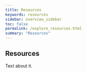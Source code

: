 ```yaml
---
title: Resources
keywords: resources
sidebar: overview_sidebar
toc: false
permalink: /explore_resources.html
summary: "Resources"
---
```


## Resources ##

Text about it.
